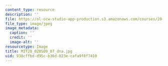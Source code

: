 ```yaml
---
content_type: resource
description: ''
file: https://ol-ocw-studio-app-production.s3.amazonaws.com/courses/20-020-introduction-to-biological-engineering-design-spring-2009/938cffbdd95cb36d023ecafa9f8f7410_MIT20_020S09_07_dna.jpg
file_type: image/jpeg
image_metadata:
  caption: ''
  credit: ''
  image-alt: ''
resourcetype: Image
title: MIT20_020S09_07_dna.jpg
uid: 938cffbd-d95c-b36d-023e-cafa9f8f7410
---
```

